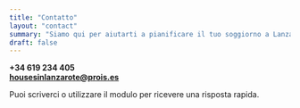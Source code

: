 ```yaml
---
title: "Contatto"
layout: "contact"
summary: "Siamo qui per aiutarti a pianificare il tuo soggiorno a Lanzarote"
draft: false
---
```


<i class="fa-brands fa-whatsapp"></i> **+34 619 234 405**  
<i class="fa-solid fa-envelope"></i> **housesinlanzarote@prois.es** 

Puoi scriverci o utilizzare il modulo per ricevere una risposta rapida.